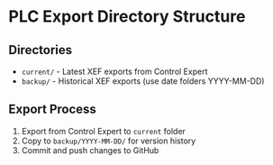 # PLC Export Directory Structure

## Directories
- `current/` - Latest XEF exports from Control Expert
- `backup/` - Historical XEF exports (use date folders YYYY-MM-DD)

## Export Process
1. Export from Control Expert to `current` folder
2. Copy to `backup/YYYY-MM-DD/` for version history
3. Commit and push changes to GitHub